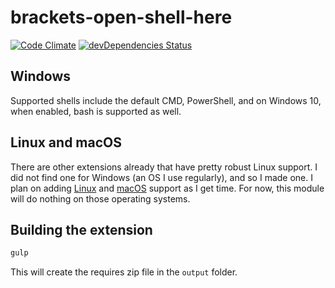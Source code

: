 # brackets-open-shell-here

[![Code Climate][5]][6]
[![devDependencies Status][15]][16]

[5]: https://codeclimate.com/github/catdad/brackets-open-shell-here/badges/gpa.svg
[6]: https://codeclimate.com/github/catdad/brackets-open-shell-here

[15]: https://david-dm.org/catdad/brackets-open-shell-here/dev-status.svg
[16]: https://david-dm.org/catdad/brackets-open-shell-here?type=dev

## Windows

Supported shells include the default CMD, PowerShell, and on Windows 10, when enabled, bash is supported as well.

## Linux and macOS

There are other extensions already that have pretty robust Linux support. I did not find one for Windows (an OS I use regularly), and so I made one. I plan on adding [Linux](https://github.com/catdad/brackets-open-shell-here/issues/1) and [macOS](https://github.com/catdad/brackets-open-shell-here/issues/2) support as I get time. For now, this module will do nothing on those operating systems.

## Building the extension

```bash
gulp
```

This will create the requires zip file in the `output` folder.
